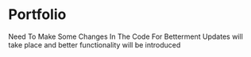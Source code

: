 # Portfolio
Need To Make Some Changes In The Code For Betterment
Updates will take place and better functionality will be introduced
